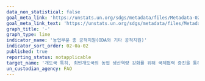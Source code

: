 ```yaml
---
data_non_statistical: false
goal_meta_link: 'https://unstats.un.org/sdgs/metadata/files/Metadata-02-0a-02.pdf'
goal_meta_link_text: 'https://unstats.un.org/sdgs/metadata/files/Metadata-02-0a-02.pdf'
graph_title: '-'
graph_type: line
indicator_name: '농업부문 총 공적지원(ODA와 기타 공적지원)'
indicator_sort_order: 02-0a-02
published: true
reporting_status: notapplicable
target_name: '개도국 특히, 최빈개도국의 농업 생산역량 강화를 위해 국제협력 증진을 통해 농촌 지역 사회기반시설, 농업 연구 및 지원 서비스, 기술 개발, 식물 및 가축 유전자은행에 대한 투자 확대'
un_custodian_agency: FAO
---
```

